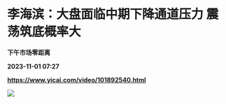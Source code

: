 # 李海滨：大盘面临中期下降通道压力 震荡筑底概率大
**下午市场零距离**

**2023-11-01 07:27**

**https://www.yicai.com/video/101892540.html**

![](http://imgcdn.yicai.com/vms-new/2023/11/6d6b5012-3ce9-406b-9197-fa6dd6fae665_dSuq.jpg)